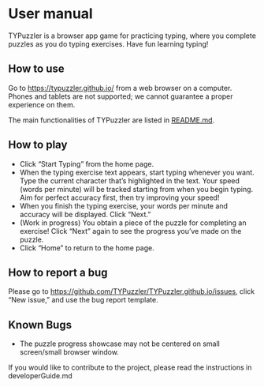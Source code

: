 # User manual

TYPuzzler is a browser app game for practicing typing, where you complete puzzles as you do typing exercises. Have fun learning typing!

## How to use

Go to https://typuzzler.github.io/ from a web browser on a computer. Phones and tablets are not supported; we cannot guarantee a proper experience on them.

The main functionalities of TYPuzzler are listed in [README.md](/README.md).

## How to play
- Click “Start Typing” from the home page.
- When the typing exercise text appears, start typing whenever you want. Type the current character that’s highlighted in the text. Your speed (words per minute) will be tracked starting from when you begin typing. Aim for perfect accuracy first, then try improving your speed!
- When you finish the typing exercise, your words per minute and accuracy will be displayed. Click “Next.”
- (Work in progress) You obtain a piece of the puzzle for completing an exercise! Click “Next” again to see the progress you’ve made on the puzzle.
- Click “Home” to return to the home page.

## How to report a bug

Please go to https://github.com/TYPuzzler/TYPuzzler.github.io/issues, click “New issue,” and use the bug report template.

## Known Bugs

- The puzzle progress showcase may not be centered on small screen/small browser window.

If you would like to contribute to the project, please read the instructions in developerGuide.md
